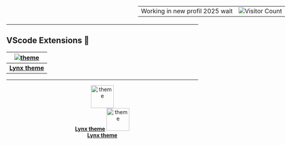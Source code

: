 <div style="position: absolute; top: 0; right: 0;">
  <table>
    <tr>
      <td>Working in new profil 2025 wait</td>
      <td><img src="https://profile-counter.glitch.me/{bastndev}/count.svg" alt="Visitor Count" /></td>
    </tr>
  </table>
</div>

---

## VScode Extensions 🔵

| [![theme][logo]](https://marketplace.visualstudio.com/items?itemName=bastndev.lynx-theme) |
| :---------------------------------------------------------------------------------------: |
|                                  [**Lynx theme**][Link]                                   |

[Link]: https://marketplace.visualstudio.com/items?itemName=bastndev.lynx-theme
[logo]: https://bastndev.gallerycdn.vsassets.io/extensions/bastndev/lynx-theme/0.1.0/1743798452081/Microsoft.VisualStudio.Services.Icons.Default

---

<p align="center">
  <a href="https://marketplace.visualstudio.com/items?itemName=bastndev.lynx-theme">
    <img src="https://bastndev.gallerycdn.vsassets.io/extensions/bastndev/lynx-theme/0.1.0/1743798452081/Microsoft.VisualStudio.Services.Icons.Default" alt="theme" width="60">
  </a>
  <br>
  <strong><a href="https://marketplace.visualstudio.com/items?itemName=bastndev.lynx-theme">Lynx theme</a></strong>

  <a href="https://marketplace.visualstudio.com/items?itemName=bastndev.lynx-theme">
    <img src="https://bastndev.gallerycdn.vsassets.io/extensions/bastndev/lynx-theme/0.1.0/1743798452081/Microsoft.VisualStudio.Services.Icons.Default" alt="theme" width="60">
  </a>
  <br>
  <strong><a href="https://marketplace.visualstudio.com/items?itemName=bastndev.lynx-theme">Lynx theme</a></strong>
</p>
